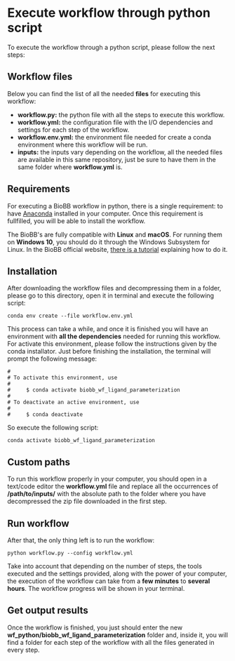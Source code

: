 # <a name="execute-wf"></a>Execute workflow through python script

To execute the workflow through a python script, please follow the next steps:

## <a name="files"></a>Workflow files

Below you can find the list of all the needed **files** for executing this workflow:

* **workflow.py:** the python file with all the steps to execute this workflow.
* **workflow.yml:** the configuration file with the I/O dependencies and settings for each step of the workflow.
* **workflow.env.yml:** the environment file needed for create a conda environment where this workflow will be run.
* **inputs:** the inputs vary depending on the workflow, all the needed files are available in this same repository, just be sure to have them in the same folder where **workflow.yml** is.

## <a name="requirements"></a>Requirements

For executing a BioBB workflow in python, there is a single requirement: to have [Anaconda](https://docs.anaconda.com/anaconda/install/index.html) installed in your computer. Once this requirement is fullfilled, you will be able to install the workflow.

The BioBB's are fully compatible with **Linux** and **macOS**. For running them on **Windows 10**, you should do it through the Windows Subsystem for Linux. In the BioBB official website, [there is a tutorial](https://mmb.irbbarcelona.org/biobb/availability/tutorials/windows) explaining how to do it.

## <a name="installation"></a>Installation

After downloading the workflow files and decompressing them in a folder, please go to this directory, open it in terminal and execute the following script:

    conda env create --file workflow.env.yml

This process can take a while, and once it is finished you will have an environment with **all the dependencies** needed for running this workflow. For activate this environment, please follow the instructions given by the conda installator. Just before finishing the installation, the terminal will prompt the following message:

```shell
#
# To activate this environment, use
#
#     $ conda activate biobb_wf_ligand_parameterization
#
# To deactivate an active environment, use
#
#     $ conda deactivate
```

So execute the following script:

    conda activate biobb_wf_ligand_parameterization

## <a name="custom-paths"></a>Custom paths

To run this workflow properly in your computer, you should open in a text/code editor the **workflow.yml** file and replace all the occurrences of **/path/to/inputs/** with the absolute path to the folder where you have decompressed the zip file downloaded in the first step.

## <a name="run-wf"></a>Run workflow

After that, the only thing left is to run the workflow:

    python workflow.py --config workflow.yml

Take into account that depending on the number of steps, the tools executed and the settings provided, along with the power of your computer, the execution of the workflow can take from a **few minutes** to **several hours**. The workflow progress will be shown in your terminal.

## <a name="get-output"></a>Get output results

Once the workflow is finished, you just should enter the new **wf_python/biobb_wf_ligand_parameterization** folder and, inside it, you will find a folder for each step of the workflow with all the files generated in every step.
